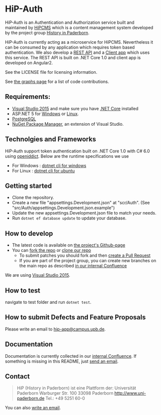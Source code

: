 HiP-Auth
======
HiP-Auth is an Authentication and Authorization service built and maintained by [HiPCMS](https://github.com/HiP-App/HiP-CmsWebApi) which is a content management system developed by the project group [History in 
Paderborn](http://is.uni-paderborn.de/fachgebiete/fg-engels/lehre/ss15/hip-app/pg-hip-app.html).

HiP-Auth is currently acting as a microservice for HiPCMS. Nevertheless it can be consumed by any application which requires token based authentication.
We also develop a [REST API](https://github.com/HiP-App/HiP-CmsWebApi) and a [Client app](https://github.com/HiP-App/HiP-CmsAngularApp) which uses this service. The REST API is built on .NET Core 1.0 and client app is developed on Angular2.

See the LICENSE file for licensing information.

See [the graphs page](https://github.com/HiP-App/HiP-Auth/graphs/contributors) 
for a list of code contributions.

## Requirements:

 * [Visual Studio 2015](https://www.visualstudio.com/en-us/products/vs-2015-product-editions.aspx) and make sure you have [.NET Core](https://www.microsoft.com/net/core#windows) installed
 * ASP.NET 5 for [Windows](http://docs.asp.net/en/latest/getting-started/installing-on-windows.html) or [Linux](http://docs.asp.net/en/latest/getting-started/installing-on-linux.html).
 * [PostgreSQL](http://www.postgresql.org/download/)
 * [NuGet Package Manager](https://www.nuget.org/), an extension of Visual Studio.
 

## Technolgies and Frameworks

HiP-Auth support token authentication built on .NET Core 1.0 with C# 6.0 using [openiddict](https://github.com/openiddict/openiddict-core). Below are the runtime specifications we use

 * For Windows : [dotnet cli for windows](https://www.microsoft.com/net/core#windows)
 * For Linux	: [dotnet cli for ubuntu](https://www.microsoft.com/net/core#ubuntu)

## Getting started

 * Clone the repository.
 * Create a new file "appsettings.Development.json" at "scr/Auth". (See "src/Auth/appsettings.Development.json.example")
 * Update the new appsettings.Development.json file to match your needs.
 * Run `dotnet ef database update` to update your database.

## How to develop

 * The latest code is available on [the project's Github-page](https://github.com/HiP-App/HiP-CmsWebApi/)
 * You can [fork the repo](https://help.github.com/articles/fork-a-repo/) or [clone our repo](https://help.github.com/articles/cloning-a-repository/)
   * To submit patches you should fork and then [create a Pull Request](https://help.github.com/articles/using-pull-requests/)
   * If you are part of the project group, you can create new branches on the main repo as described [in our internal
     Confluence](http://atlassian-hip.cs.upb.de:8090/display/DCS/Conventions+for+git)

We are using [Visual Studio 2015](https://www.visualstudio.com/en-us/products/vs-2015-product-editions.aspx). 


## How to test
navigate to test folder and run `dotnet test`.


## How to submit Defects and Feature Proposals

Please write an email to [hip-app@campus.upb.de](mailto:hip-app@campus.upb.de).

## Documentation

Documentation is currently collected in our [internal Confluence](http://atlassian-hip.cs.upb.de:8090/dashboard.action). If something is missing in 
this README, just [send an email](mailto:hip-app@campus.upb.de).


## Contact

> HiP (History in Paderborn) ist eine Plattform der:
> Universität Paderborn
> Warburger Str. 100
> 33098 Paderborn
> http://www.uni-paderborn.de
> Tel.: +49 5251 60-0

You can also [write an email](mailto:hip-app@campus.upb.de).
